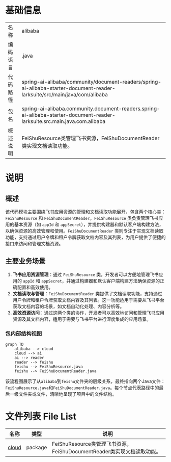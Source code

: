 # 基础信息

|      |      |
|------|------|
| 名称 | alibaba |
| 编码语言 | .java |
| 代码路径 | spring-ai-alibaba/community/document-readers/spring-ai-alibaba-starter-document-reader-larksuite/src/main/java/com/alibaba |
| 包名 | spring-ai-alibaba.community.document-readers.spring-ai-alibaba-starter-document-reader-larksuite.src.main.java.com.alibaba |
| 概述说明 | FeiShuResource类管理飞书资源，FeiShuDocumentReader类实现文档读取功能。 |

# 说明

## 概述
该代码模块主要围绕飞书应用资源的管理和文档读取功能展开，包含两个核心类：`FeiShuResource` 和 `FeiShuDocumentReader`。`FeiShuResource` 类负责管理飞书应用的基本资源（如 `appId` 和 `appSecret`），并提供构建器和默认客户端构建方法，以确保资源的高效管理和使用。`FeiShuDocumentReader` 类则专注于实现文档读取功能，支持通过用户令牌和租户令牌获取文档内容及其列表，为用户提供了便捷的接口来访问和管理文档资源。

## 主要业务场景
1. **飞书应用资源管理**：通过 `FeiShuResource` 类，开发者可以方便地管理飞书应用的 `appId` 和 `appSecret`，并通过构建器和默认客户端构建方法确保资源的正确配置和高效使用。
2. **文档读取与管理**：`FeiShuDocumentReader` 类提供了文档读取功能，支持通过用户令牌和租户令牌获取文档内容及其列表。这一功能适用于需要从飞书平台获取文档内容的场景，如文档自动化处理、内容分析等。
3. **高效资源访问**：通过这两个类的协作，开发者可以高效地访问和管理飞书应用资源及其文档内容，适用于需要与飞书平台进行深度集成的应用场景。


### 包内部结构视图

```mermaid
graph TD
    alibaba --> cloud
    cloud --> ai
    ai --> reader
    reader --> feishu
    feishu --> FeiShuResource.java
    feishu --> FeiShuDocumentReader.java
```

该流程图展示了从`alibaba`到`feishu`文件夹的层级关系，最终指向两个Java文件：`FeiShuResource.java`和`FeiShuDocumentReader.java`。每个节点代表路径中的最后一级文件夹或文件，清晰地呈现了项目中的文件结构。

# 文件列表 File List

| 名称   | 类型  | 说明 |
|-------|------|-------------|
| [cloud](cloud/_module.md) | package | FeiShuResource类管理飞书资源，FeiShuDocumentReader类实现文档读取功能。 |



